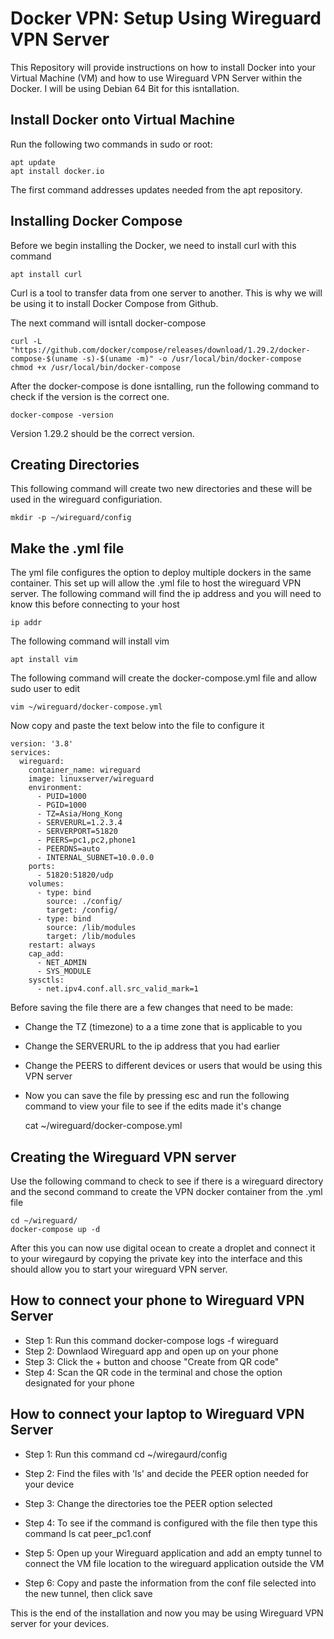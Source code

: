 # Docker VPN: Setup Using Wireguard VPN Server 

This Repository will provide instructions on how to install Docker into your Virtual Machine (VM) and how to use Wireguard VPN Server within the Docker. I will be using Debian 64 Bit for this isntallation. 

##  Install Docker onto Virtual Machine


Run the following two commands in sudo or root:

    apt update
    apt install docker.io
    
The first command addresses updates needed from the apt repository. 

## Installing Docker Compose 

Before we begin installing the Docker, we need to install curl with this command

    apt install curl 
    
Curl is a tool to transfer data from one server to another. This is why we will be using it to install Docker Compose from Github.

The next command will isntall docker-compose
  
    curl -L "https://github.com/docker/compose/releases/download/1.29.2/docker-compose-$(uname -s)-$(uname -m)" -o /usr/local/bin/docker-compose
    chmod +x /usr/local/bin/docker-compose

After the docker-compose is done isntalling, run the following command to check if the version is the correct one.

    docker-compose -version
    
Version 1.29.2 should be the correct version.

## Creating Directories 

This following command will create two new directories and these will be used in the wireguard configuriation. 

    mkdir -p ~/wireguard/config
    
## Make the .yml file 

The yml file configures the option to deploy multiple dockers in the same container. This set up will allow the .yml file to host the wireguard VPN server.
The following command will find the ip address and you will need to know this before connecting to your host

    ip addr

The following command will install vim 

    apt install vim
    
The following command will create the docker-compose.yml file and allow sudo user to edit

    vim ~/wireguard/docker-compose.yml

Now copy and paste the text below into the file to configure it

    version: '3.8'
    services:
      wireguard:
        container_name: wireguard
        image: linuxserver/wireguard
        environment:
          - PUID=1000
          - PGID=1000
          - TZ=Asia/Hong_Kong
          - SERVERURL=1.2.3.4
          - SERVERPORT=51820
          - PEERS=pc1,pc2,phone1
          - PEERDNS=auto
          - INTERNAL_SUBNET=10.0.0.0
        ports:
          - 51820:51820/udp
        volumes:
          - type: bind
            source: ./config/
            target: /config/
          - type: bind
            source: /lib/modules
            target: /lib/modules
        restart: always
        cap_add:
          - NET_ADMIN
          - SYS_MODULE
        sysctls:
          - net.ipv4.conf.all.src_valid_mark=1

Before saving the file there are a few changes that need to be made:
  - Change the TZ (timezone) to a a time zone that is applicable to you
  - Change the SERVERURL to the ip address that you had earlier
  - Change the PEERS to different devices or users that would be using this VPN server
  - Now you can save the file by pressing esc and run the following command to view your file to see if the edits made it's change

    cat ~/wireguard/docker-compose.yml

## Creating the Wireguard VPN server

Use the following command to check to see if there is a wireguard directory and the second command to create the VPN docker container from the .yml file

    cd ~/wireguard/
    docker-compose up -d

After this you can now use digital ocean to create a droplet and connect it to your wiregaurd by copying the private key into the interface and this should allow you to start your wireguard VPN server.

## How to connect your phone to Wireguard VPN Server

- Step 1: Run this command
        docker-compose logs -f wireguard
- Step 2: Downlaod Wireguard app and open up on your phone
- Step 3: Click the + button and choose "Create from QR code" 
- Step 4: Scan the QR code in the terminal and chose the option designated for your phone

## How to connect your laptop to Wireguard VPN Server

- Step 1: Run this command
        cd ~/wiregaurd/config
- Step 2: Find the files with 'ls' and decide the PEER option needed for your device
- Step 3: Change the directories toe the PEER option selected
- Step 4: To see if the command is configured with the file then type this command
        ls
        cat peer_pc1.conf
        
- Step 5: Open up your Wireguard application and add an empty tunnel to connect the VM file location to the wireguard application outside the VM
- Step 6: Copy and paste the information from the conf file selected into the new tunnel, then click save

This is the end of the installation and now you may be using Wireguard VPN server for your devices. 







  
    
    
  
